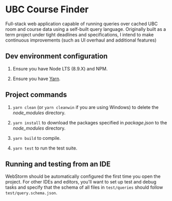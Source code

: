 # UBC Course Finder

Full-stack web application capable of running queries over cached UBC room and course data using a self-built query language. Originally built as a term project under tight deadlines and specifications, I intend to make continuous improvements (such as UI overhaul and additional features)

## Dev environment configuration

1. Ensure you have Node LTS  (8.9.X) and NPM.

2. Ensure you have [Yarn](https://yarnpkg.com/en/docs/install).

## Project commands

1. `yarn clean` (or `yarn cleanwin` if you are using Windows) to delete the *node_modules* directory.

1. `yarn install` to download the packages specified in *package.json* to the *node_modules* directory.

1. `yarn build` to compile.

1. `yarn test` to run the test suite.

## Running and testing from an IDE

WebStorm should be automatically configured the first time you open the project. For other IDEs and editors, you'll want to set up test and debug tasks and specify that the schema of all files in `test/queries` should follow `test/query.schema.json`.

